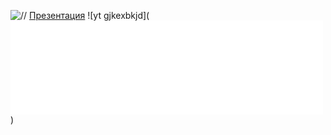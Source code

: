 ![//](https://vectr.com/tmp/a3yLT4EoYu/b3eHmpAg9f.svg?width=640&height=640&select=b3eHmpAg9fpage0)
[Презентация](https://docs.google.com/presentation/d/e/2PACX-1vQOks3LsgAxYva5msaFAMxTz3tELlC5Q_yB4emj_Nqu9GKvTDYlqw_cN6sgtxgDudJnLdUEtTxR3h5m/pub?start=false&loop=false&delayms=3000)
![yt gjkexbkjd](<iframe src='//ntmaker.gfto.ru/poppingtexteffect/?width=500&height=150&font_size=70&font_family=Kapelka&font_style=bold&bg_color=FFFFFF&text_color=000000&speed=1000&all_text=%D0%92%D0%B0%D1%88+%D1%82%D0%B5%D0%BA%D1%81%D1%82' width='500' height='150' scrolling='no' frameborder='no'></iframe>)
